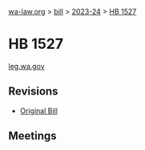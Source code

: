 [wa-law.org](/) > [bill](/bill/) > [2023-24](/bill/2023-24/) > [HB 1527](/bill/2023-24/hb/1527/)

# HB 1527
[leg.wa.gov](https://app.leg.wa.gov/billsummary?BillNumber=1527&Year=2023&Initiative=false)

## Revisions
* [Original Bill](1/)

## Meetings
